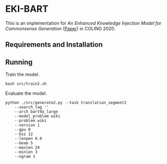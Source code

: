 # EKI-BART

This is an implementation for *An Enhanced Knowledge Injection Model for Commonsense Generation* ([Paper](https://arxiv.org/abs/2012.00366)) in COLING 2020.


## Requirements and Installation

## Running

Train the model.
```
bash src/train2.sh
```

Evaluate the model.
```
python ./src/generate2.py --task translation_segment2
    --search_tag '' 
    --arch bart9a_large
    --model_problem wiki
    --problem wiki
    --version 1 
    --gpu 0 
    --bsz 12
    --lenpen 0.0 
    --beam 5 
    --maxlen 24 
    --minlen 3 
    --ngram 3 
```
